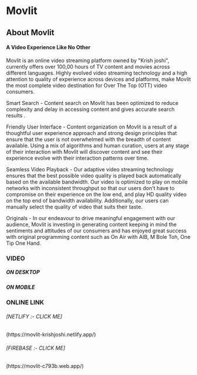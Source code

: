 # Movlit<br>
<h2>About Movlit</h2>
<h4>A Video Experience Like No Other</h4>
<p>Movlit is an online video streaming platform owned by "Krish joshi", currently offers over 100,00 hours of TV content and movies across different languages. Highly evolved video streaming technology and a high attention to quality of experience across devices and platforms, make Movlit the most complete video destination for Over The Top (OTT) video consumers.

</p>
<p>Smart Search - Content search on Movlit has been optimized to reduce complexity and delay in accessing content and gives accurate search results .</p>
<p>Friendly User Interface - Content organization on Movlit is a result of a thoughtful user experience approach and strong design principles that ensure that the user is not overwhelmed with the breadth of content available. Using a mix of algorithms and human curation, users at any stage of their interaction with Movlit will discover content and see their experience evolve with their interaction patterns over time.

</p>
<p>Seamless Video Playback - Our adaptive video streaming technology ensures that the best possible video quality is played back automatically based on the available bandwidth. Our video is optimized to play on mobile networks with inconsistent throughput so that our users don't have to compromise on their experience on the low end, and play HD quality video on the top end of bandwidth availability. Additionally, our users can manually select the quality of video that suits their taste.

</p>
<p>Originals - In our endeavour to drive meaningful engagement with our audience, Movlit is investing in generating content keeping in mind the sentiments and attitudes of our consumers and has enjoyed great success with original programming content such as On Air with AIB, M Bole Toh, One Tip One Hand.

</p>

<h3>VIDEO</h3>
<h5>ON DESKTOP </h5>

<h5>ON MOBILE </h5>

<h3> ONLINE LINK </h3>
<h6>[NETLIFY :-   CLICK ME]</h6>(https://movlit-krishjoshi.netlify.app/)
<h6>[FIREBASE :-  CLICK ME]</h6>(https://movlit-c793b.web.app/)
